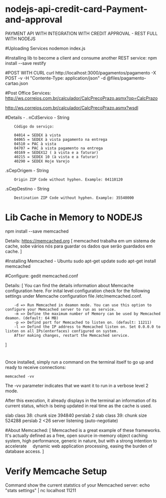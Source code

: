 # nodejs-api-credit-card-Payment-and-approval
PAYMENT API WITH INTEGRATION WITH CREDIT APPROVAL - REST FULL WITH NODEJS


#Uploading Services
nodemon index.js


#Installing lib to become a client and consume another REST service:
npm install --save restify


#POST WITH CURL
curl http://localhost:3000/pagamentos/pagamento -X POST  -v  -H "Contente-Type:  application/json"  -d  @files/pagamento-cartao.json


#Post Office Services:
http://ws.correios.com.br/calculador/CalcPrecoPrazo.asmx?op=CalcPrazo

http://ws.correios.com.br/calculador/CalcPrecoPrazo.asmx?wsdl


#Details - 
. nCdServico - String

		Código do serviço:

		04014 = SEDEX à vista
		04065 = SEDEX à vista pagamento na entrega
		04510 = PAC à vista
		04707 = PAC à vista pagamento na entrega
		40169 = SEDEX12 ( à vista e a faturar)
		40215 = SEDEX 10 (à vista e a faturar)
		40290 = SEDEX Hoje Varejo
		
.sCepOrigem - String

		Origin ZIP Code without hyphen. Example: 04110120

.sCepDestino - String

		Destination ZIP Code without hyphen. Example: 35540000
		
# Lib Cache in Memory to NODEJS
npm install  --save memcached

Details:   https://memcached.org
[
    memcached trabalha em um sistema de cache, sobe vários nós para 
	guardar os dados que serão guardados em cache.
]


#Installing Memcached - Ubuntu
sudo apt-get update
sudo apt-get install memcached

#Configure:
gedit memcached.conf

Details: 
[
		You can find the details information about Memcache configuration here. 
		For inital level configuration check for the following settings under Memcache configuration file /etc/memcached.conf.

		-d => Run Memcached in deamon mode. You can use this option to configure your Memcached server to run as service.
		-m => Define the maximum number of Memory can be used by Memcached deamon. (default: 64 MB)
		-p => Defind port for Memcached to listen on. (default: 11211)
		-l => Defind the IP address to Memcached listen on. Set 0.0.0.0 to listen on all IPs(enterfaces) configured on system.
		After making changes, restart the Memcached service.
]

#

Once installed, simply run a command on the terminal itself to go up and ready to receive connections:

    memcached -vv
	
The -vv parameter indicates that we want it to run in a verbose level 2 mode.

After this execution, it already displays in the terminal an information of its current status, 
which is being updated in real time as the cache is used.

slab class  38: chunk size    394840 perslab       2
slab class  39: chunk size    524288 perslab       2
<26 server listening (auto-negotiate)


#About Memcached:
[
    Memcached is a great example of these frameworks.
	It's actually defined as a free, open source in-memory object caching system,
	high performance, generic in nature, but with a strong intention to accelerate
    dynamic web application processing, easing the burden of database access.
]


# Verify Memcache Setup
Command show the current statstics of your Memcached server:
echo "stats settings" | nc localhost 11211





		


